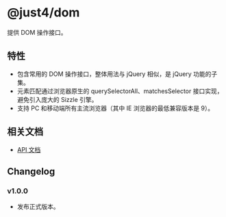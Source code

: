 # @just4/dom

提供 DOM 操作接口。

## 特性

- 包含常用的 DOM 操作接口，整体用法与 jQuery 相似，是 jQuery 功能的子集。
- 元素匹配通过浏览器原生的 querySelectorAll、matchesSelector 接口实现，避免引入庞大的 Sizzle 引擎。
- 支持 PC 和移动端所有主流浏览器（其中 IE 浏览器的最低兼容版本是 9）。

## 相关文档

- [API 文档](https://heeroluo.github.io/just4/dom/index.html)

## Changelog

### v1.0.0

- 发布正式版本。
